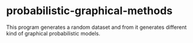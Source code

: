 # probabilistic-graphical-methods
This program generates a random dataset and from it generates different kind of graphical probabilistic models.
